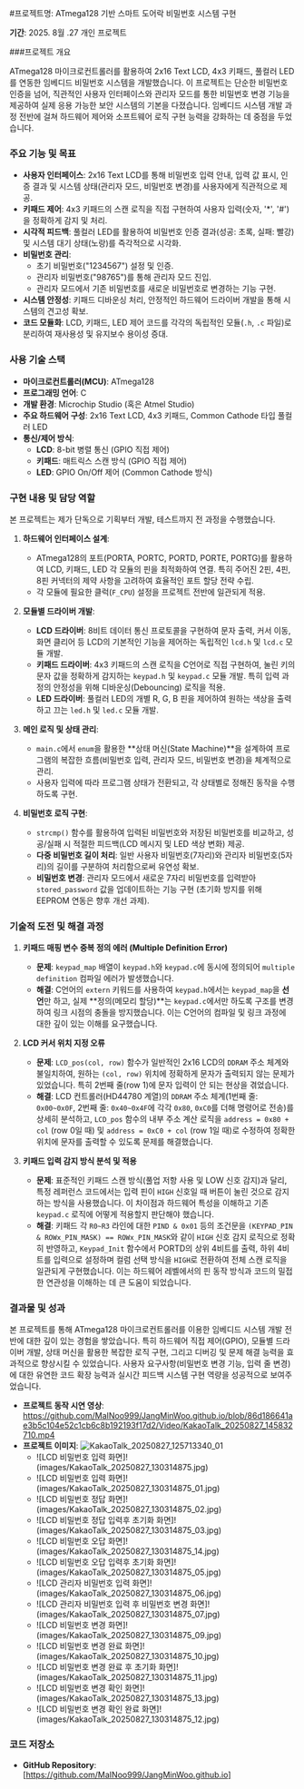 #프로젝트명: ATmega128 기반 스마트 도어락 비밀번호 시스템 구현

**기간**: 2025. 8월 .27
개인 프로젝트

###프로젝트 개요

ATmega128 마이크로컨트롤러를 활용하여 2x16 Text LCD, 4x3 키패드, 풀컬러 LED를 연동한 임베디드 비밀번호 시스템을 개발했습니다. 이 프로젝트는 단순한 비밀번호 인증을 넘어, 직관적인 사용자 인터페이스와 관리자 모드를 통한 비밀번호 변경 기능을 제공하여 실제 응용 가능한 보안 시스템의 기본을 다졌습니다. 임베디드 시스템 개발 과정 전반에 걸쳐 하드웨어 제어와 소프트웨어 로직 구현 능력을 강화하는 데 중점을 두었습니다.

### 주요 기능 및 목표

*   **사용자 인터페이스**: 2x16 Text LCD를 통해 비밀번호 입력 안내, 입력 값 표시, 인증 결과 및 시스템 상태(관리자 모드, 비밀번호 변경)를 사용자에게 직관적으로 제공.
*   **키패드 제어**: 4x3 키패드의 스캔 로직을 직접 구현하여 사용자 입력(숫자, '*', '#')을 정확하게 감지 및 처리.
*   **시각적 피드백**: 풀컬러 LED를 활용하여 비밀번호 인증 결과(성공: 초록, 실패: 빨강) 및 시스템 대기 상태(노랑)를 즉각적으로 시각화.
*   **비밀번호 관리**:
    *   초기 비밀번호("1234567") 설정 및 인증.
    *   관리자 비밀번호("98765")를 통해 관리자 모드 진입.
    *   관리자 모드에서 기존 비밀번호를 새로운 비밀번호로 변경하는 기능 구현.
*   **시스템 안정성**: 키패드 디바운싱 처리, 안정적인 하드웨어 드라이버 개발을 통해 시스템의 견고성 확보.
*   **코드 모듈화**: LCD, 키패드, LED 제어 코드를 각각의 독립적인 모듈(`.h`, `.c` 파일)로 분리하여 재사용성 및 유지보수 용이성 증대.

### 사용 기술 스택

*   **마이크로컨트롤러(MCU)**: ATmega128
*   **프로그래밍 언어**: C
*   **개발 환경**: Microchip Studio (혹은 Atmel Studio)
*   **주요 하드웨어 구성**: 2x16 Text LCD, 4x3 키패드, Common Cathode 타입 풀컬러 LED
*   **통신/제어 방식**:
    *   **LCD**: 8-bit 병렬 통신 (GPIO 직접 제어)
    *   **키패드**: 매트릭스 스캔 방식 (GPIO 직접 제어)
    *   **LED**: GPIO On/Off 제어 (Common Cathode 방식)

### 구현 내용 및 담당 역할

본 프로젝트는 제가 단독으로 기획부터 개발, 테스트까지 전 과정을 수행했습니다.

1.  **하드웨어 인터페이스 설계**:
    *   ATmega128의 포트(PORTA, PORTC, PORTD, PORTE, PORTG)를 활용하여 LCD, 키패드, LED 각 모듈의 핀을 최적화하여 연결. 특히 주어진 2핀, 4핀, 8핀 커넥터의 제약 사항을 고려하여 효율적인 포트 할당 전략 수립.
    *   각 모듈에 필요한 클럭(`F_CPU`) 설정을 프로젝트 전반에 일관되게 적용.

2.  **모듈별 드라이버 개발**:
    *   **LCD 드라이버**: 8비트 데이터 통신 프로토콜을 구현하여 문자 출력, 커서 이동, 화면 클리어 등 LCD의 기본적인 기능을 제어하는 독립적인 `lcd.h` 및 `lcd.c` 모듈 개발.
    *   **키패드 드라이버**: 4x3 키패드의 스캔 로직을 C언어로 직접 구현하여, 눌린 키의 문자 값을 정확하게 감지하는 `keypad.h` 및 `keypad.c` 모듈 개발. 특히 입력 과정의 안정성을 위해 디바운싱(Debouncing) 로직을 적용.
    *   **LED 드라이버**: 풀컬러 LED의 개별 R, G, B 핀을 제어하여 원하는 색상을 출력하고 끄는 `led.h` 및 `led.c` 모듈 개발.

3.  **메인 로직 및 상태 관리**:
    *   `main.c`에서 `enum`을 활용한 **상태 머신(State Machine)**을 설계하여 프로그램의 복잡한 흐름(비밀번호 입력, 관리자 모드, 비밀번호 변경)을 체계적으로 관리.
    *   사용자 입력에 따라 프로그램 상태가 전환되고, 각 상태별로 정해진 동작을 수행하도록 구현.

4.  **비밀번호 로직 구현**:
    *   `strcmp()` 함수를 활용하여 입력된 비밀번호와 저장된 비밀번호를 비교하고, 성공/실패 시 적절한 피드백(LCD 메시지 및 LED 색상 변화) 제공.
    *   **다중 비밀번호 길이 처리**: 일반 사용자 비밀번호(7자리)와 관리자 비밀번호(5자리)의 길이를 구분하여 처리함으로써 유연성 확보.
    *   **비밀번호 변경**: 관리자 모드에서 새로운 7자리 비밀번호를 입력받아 `stored_password` 값을 업데이트하는 기능 구현 (초기화 방지를 위해 EEPROM 연동은 향후 개선 과제).

###  기술적 도전 및 해결 과정

1.  **키패드 매핑 변수 중복 정의 에러 (Multiple Definition Error)**
    *   **문제**: `keypad_map` 배열이 `keypad.h`와 `keypad.c`에 동시에 정의되어 `multiple definition` 컴파일 에러가 발생했습니다.
    *   **해결**: C언어의 `extern` 키워드를 사용하여 `keypad.h`에서는 `keypad_map`을 **선언**만 하고, 실제 **정의(메모리 할당)**는 `keypad.c`에서만 하도록 구조를 변경하여 링크 시점의 충돌을 방지했습니다. 이는 C언어의 컴파일 및 링크 과정에 대한 깊이 있는 이해를 요구했습니다.

2.  **LCD 커서 위치 지정 오류**
    *   **문제**: `LCD_pos(col, row)` 함수가 일반적인 2x16 LCD의 `DDRAM` 주소 체계와 불일치하여, 원하는 `(col, row)` 위치에 정확하게 문자가 출력되지 않는 문제가 있었습니다. 특히 2번째 줄(row 1)에 문자 입력이 안 되는 현상을 겪었습니다.
    *   **해결**: LCD 컨트롤러(HD44780 계열)의 `DDRAM` 주소 체계(1번째 줄: `0x00~0x0F`, 2번째 줄: `0x40~0x4F`에 각각 `0x80`, `0xC0`를 더해 명령어로 전송)를 상세히 분석하고, `LCD_pos` 함수의 내부 주소 계산 로직을 `address = 0x80 + col` (row 0일 때) 및 `address = 0xC0 + col` (row 1일 때)로 수정하여 정확한 위치에 문자를 출력할 수 있도록 문제를 해결했습니다.

3.  **키패드 입력 감지 방식 분석 및 적용**
    *   **문제**: 표준적인 키패드 스캔 방식(풀업 저항 사용 및 LOW 신호 감지)과 달리, 특정 레퍼런스 코드에서는 입력 핀이 `HIGH` 신호일 때 버튼이 눌린 것으로 감지하는 방식을 사용했습니다. 이 차이점과 하드웨어 특성을 이해하고 기존 `keypad.c` 로직에 어떻게 적용할지 판단해야 했습니다.
    *   **해결**: 키패드 각 `R0~R3` 라인에 대한 `PIND & 0x01` 등의 조건문을 `(KEYPAD_PIN & ROWx_PIN_MASK) == ROWx_PIN_MASK`와 같이 `HIGH` 신호 감지 로직으로 정확히 반영하고, `Keypad_Init` 함수에서 PORTD의 상위 4비트를 출력, 하위 4비트를 입력으로 설정하며 컬럼 선택 방식을 `HIGH`로 전환하여 전체 스캔 로직을 일관되게 구현했습니다. 이는 하드웨어 레벨에서의 핀 동작 방식과 코드의 밀접한 연관성을 이해하는 데 큰 도움이 되었습니다.

### 결과물 및 성과

본 프로젝트를 통해 ATmega128 마이크로컨트롤러를 이용한 임베디드 시스템 개발 전반에 대한 깊이 있는 경험을 쌓았습니다. 특히 하드웨어 직접 제어(GPIO), 모듈별 드라이버 개발, 상태 머신을 활용한 복잡한 로직 구현, 그리고 디버깅 및 문제 해결 능력을 효과적으로 향상시킬 수 있었습니다. 사용자 요구사항(비밀번호 변경 기능, 입력 줄 변경)에 대한 유연한 코드 확장 능력과 실시간 피드백 시스템 구현 역량을 성공적으로 보여주었습니다.

*   **프로젝트 동작 시연 영상**: https://github.com/MaINoo999/JangMinWoo.github.io/blob/86d186641ae3b5c104e52c1cb6c8b192193f17d2/Video/KakaoTalk_20250827_145832710.mp4
*   **프로젝트 이미지**: ![KakaoTalk_20250827_125713340_01](https://github.com/user-attachments/assets/e2ac45fc-d2a8-4615-bdab-c936df2fed84)
    * ![LCD 비밀번호 입력 화면]!(images/KakaoTalk_20250827_130314875.jpg)
    * ![LCD 비밀번호 입력 화면]!(images/KakaoTalk_20250827_130314875_01.jpg)
    * ![LCD 비밀번호 정답 화면]!(images/KakaoTalk_20250827_130314875_02.jpg)
    * ![LCD 비밀번호 정답 입력후 초기화 화면]!(images/KakaoTalk_20250827_130314875_03.jpg)
    * ![LCD 비밀번호 오답 화면]!(images/KakaoTalk_20250827_130314875_14.jpg)
    * ![LCD 비밀번호 오답 입력후 초기화 화면]!(images/KakaoTalk_20250827_130314875_05.jpg)
    * ![LCD 관리자 비밀번호 입력 화면]!(images/KakaoTalk_20250827_130314875_06.jpg)
    * ![LCD 관리자 비밀번호 입력 후 비밀번호 변경 화면]!(images/KakaoTalk_20250827_130314875_07.jpg)
    * ![LCD 비밀번호 변경 화면]!(images/KakaoTalk_20250827_130314875_09.jpg)
    * ![LCD 비밀번호 변경 완료 화면]!(images/KakaoTalk_20250827_130314875_10.jpg)
    * ![LCD 비밀번호 변경 완료 후 초기화 화면]!(images/KakaoTalk_20250827_130314875_11.jpg)
    * ![LCD 비밀번호 변경 확인 화면]!(images/KakaoTalk_20250827_130314875_13.jpg)
    * ![LCD 비밀번호 변경 확인 완료 화면]!(images/KakaoTalk_20250827_130314875_12.jpg)



### 코드 저장소

*   **GitHub Repository**: [https://github.com/MaINoo999/JangMinWoo.github.io]
